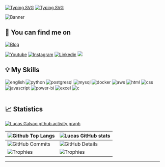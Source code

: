 [![Typing SVG](https://readme-typing-svg.demolab.com?font=Press+Start+2P&size=13&pause=1000&color=F7094B&background=58FF0C00&vCenter=true&random=true&width=500&lines=Hey%2C%20I%20am%20Lucas%20Galv%C3%A3o)](https://git.io/typing-svg)
[![Typing SVG](https://readme-typing-svg.demolab.com?font=Press+Start+2P&size=13&pause=1000&color=F7094B&background=58FF0C00&vCenter=true&random=true&width=500&lines=Welcome%20to%20my%20Profile)](https://git.io/typing-svg)

![Banner](https://imgur.com/DisUeNX.png)

## 💬 You can find me on

[![Blog](https://img.shields.io/website?label=My%20Portfolio%20Website&style=for-the-badge&url=https://lucascerqueiragalvao.github.io/Site-Portifolio/)](https://lucascerqueiragalvao.github.io/Site-Portifolio/)

[![Youtube](https://img.shields.io/badge/GitHub-100000?style=for-the-badge&logo=github&logoColor=white)](https://github.com/LucasCerqueiraGalvao/)
[![Instagram](https://img.shields.io/badge/Instagram-E4405F?style=for-the-badge&logo=instagram&logoColor=white)](https://www.instagram.com/lucasgalvao.dev/)
[![Linkedin](https://img.shields.io/badge/LinkedIn-0077B5?style=for-the-badge&logo=linkedin&logoColor=white)](https://www.linkedin.com/in/lucas-cerqueira-galvao)
<a href="mailto:lucas_galvao01@hotmail.com">
    <img src="https://img.shields.io/badge/-Gmail-ff9800?style=for-the-badge&logo=gmail&logoColor=white" />
</a>

## 💡 My Skills

<div style="display: inline_block">
  <img align="center" alt="english" src="https://img.shields.io/badge/English-0077B5?style=for-the-badge&logoColor=white" />
  <img align="center" alt="python" src="https://img.shields.io/badge/Python-306998?style=for-the-badge&logo=python&logoColor=white" />
  <img align="center" alt="postgresql" src="https://img.shields.io/badge/PostgreSQL-336791?style=for-the-badge&logo=postgresql&logoColor=white" />
  <img align="center" alt="mysql" src="https://img.shields.io/badge/MySQL-00758F?style=for-the-badge&logo=mysql&logoColor=white" />
  <img align="center" alt="docker" src="https://img.shields.io/badge/Docker-2496ED?style=for-the-badge&logo=docker&logoColor=white" />
  <img align="center" alt="aws" src="https://img.shields.io/badge/AWS-FF9900?style=for-the-badge&logo=amazon-aws&logoColor=white" />
  <img align="center" alt="html" src="https://img.shields.io/badge/HTML-E34F26?style=for-the-badge&logo=html5&logoColor=white" />
  <img align="center" alt="css" src="https://img.shields.io/badge/CSS-1572B6?style=for-the-badge&logo=css3&logoColor=white" />
  <img align="center" alt="javascript" src="https://img.shields.io/badge/JavaScript-F7DF1E?style=for-the-badge&logo=javascript&logoColor=black" />
  <img align="center" alt="power-bi" src="https://img.shields.io/badge/Power%20BI-F2C811?style=for-the-badge&logo=power-bi&logoColor=black" />
  <img align="center" alt="excel" src="https://img.shields.io/badge/Excel-217346?style=for-the-badge&logo=microsoft-excel&logoColor=white" />
  <img align="center" alt="c" src="https://img.shields.io/badge/C-A8B9CC?style=for-the-badge&logo=c&logoColor=white" />
</div><br/>


##  📈 Statistics

[![Lucas Galvao github activity graph](https://github-readme-activity-graph.vercel.app/graph?username=LucasCerqueiraGalvao)](https://github.com/LucasCerqueiraGalvao/github-readme-activity-graph)

| ![Github Top Langs](https://github-readme-stats.vercel.app/api/top-langs/?username=LucasCerqueiraGalvao&layout=compact&theme=radical) | ![Lucas GitHub stats](https://github-readme-stats.vercel.app/api?username=LucasCerqueiraGalvao&include=private&theme=radical&show_icons=true&hide_border=True&line_height=20&PAT_1) |
| ----------- | ----------- |
| ![GitHub Commits](https://github-readme-streak-stats.herokuapp.com/?user=LucasCerqueiraGalvao&theme=radical&ring=e73737&currStreakNum=ffffff&hide_border=true) | ![GitHub Details](https://github-profile-summary-cards.vercel.app/api/cards/profile-details?username=LucasCerqueiraGalvao&theme=radical) |
| ![Trophies](https://github-profile-trophy.vercel.app/?username=LucasCerqueiraGalvao&row=1&column=6&theme=radical&margin-w=15&margin-h=15) | ![Trophies](https://github-profile-trophy.vercel.app/?username=LucasCerqueiraGalvao&row=1&column=6&theme=radical&margin-w=15&margin-h=15) |

---

